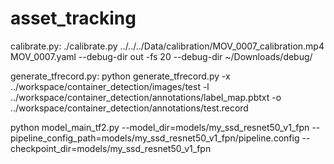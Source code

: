 # asset_tracking

calibrate.py: ./calibrate.py ../../../Data/calibration/MOV_0007_calibration.mp4 MOV_0007.yaml --debug-dir out -fs 20 --debug-dir ~/Downloads/debug/


generate_tfrecord.py: python generate_tfrecord.py -x ../workspace/container_detection/images/test -l ../workspace/container_detection/annotations/label_map.pbtxt -o ../workspace/container_detection/annotations/test.record

python model_main_tf2.py --model_dir=models/my_ssd_resnet50_v1_fpn --pipeline_config_path=models/my_ssd_resnet50_v1_fpn/pipeline.config --checkpoint_dir=models/my_ssd_resnet50_v1_fpn


